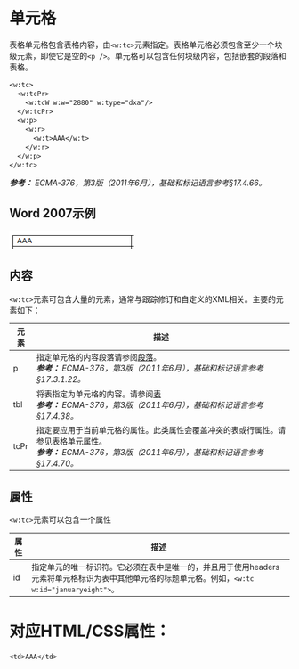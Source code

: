 # 单元格
表格单元格包含表格内容，由`<w:tc>`元素指定。表格单元格必须包含至少一个块级元素，即使它是空的`<p />`。单元格可以包含任何块级内容，包括嵌套的段落和表格。
```
<w:tc>
  <w:tcPr>
    <w:tcW w:w="2880" w:type="dxa"/>
  </w:tcPr>
  <w:p>
    <w:r>
      <w:t>AAA</w:t>
    </w:r>
  </w:p>
</w:tc>
```
_**参考：** ECMA-376，第3版（2011年6月），基础和标记语言参考§17.4.66。_

## Word 2007示例
![](../images/wp-tableCell-1.gif)

## 内容
`<w:tc>`元素可包含大量的元素，通常与跟踪修订和自定义的XML相关。主要的元素如下：

|元素|描述|
|---|---|
|p|指定单元格的内容段落请参阅[段落](http://officeopenxml.com/WPparagraph.php)。<br>_**参考：** ECMA-376，第3版（2011年6月），基础和标记语言参考§17.3.1.22。_|
|tbl|将表指定为单元格的内容。请参阅[表](http://officeopenxml.com/WPtable.php)<br>_**参考：** ECMA-376，第3版（2011年6月），基础和标记语言参考§17.4.38。_|
|tcPr|指定要应用于当前单元格的属性。此类属性会覆盖冲突的表或行属性。请参见[表格单元属性](http://officeopenxml.com/WPtableCellProperties.php)。<br>_**参考：** ECMA-376，第3版（2011年6月），基础和标记语言参考§17.4.70。_|

## 属性
`<w:tc>`元素可以包含一个属性

|属性|描述|
|---|---|
|id|指定单元的唯一标识符。它必须在表中是唯一的，并且用于使用headers元素将单元格标识为表中其他单元格的标题单元格。例如，`<w:tc w:id="januaryeight">`。|


# 对应HTML/CSS属性：
`<td>AAA</td>`